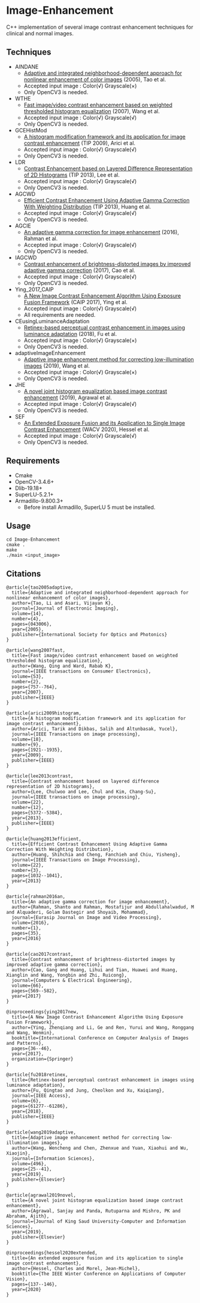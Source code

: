 # Image-Enhancement
C++ implementation of several image contrast enhancement techniques for clinical and normal images.
## Techniques
* AINDANE
  * [Adaptive and integrated neighborhood-dependent approach for nonlinear enhancement of color images](https://www.spiedigitallibrary.org/journals/Journal-of-Electronic-Imaging/volume-14/issue-4/043006/Adaptive-and-integrated-neighborhood-dependent-approach-for-nonlinear-enhancement-of/10.1117/1.2136903.short?SSO=1) (2005), Tao et al.
  * Accepted input image : Color(√) Grayscale(×)
  * Only OpenCV3 is needed.
* WTHE
  * [Fast image/video contrast enhancement based on weighted thresholded histogram equalization](https://ieeexplore.ieee.org/abstract/document/4266969/) (2007), Wang et al.
  * Accepted input image : Color(√) Grayscale(√)
  * Only OpenCV3 is needed.
* GCEHistMod
  * [A histogram modification framework and its application for image contrast enhancement](https://ieeexplore.ieee.org/abstract/document/4895264) (TIP 2009), Arici et al.
  * Accepted input image : Color(√)  Grayscale(√)
  * Only OpenCV3 is needed.
* LDR
  * [Contrast Enhancement based on Layered Difference Representation of 2D Histograms](http://mcl.korea.ac.kr/cwlee_tip2013/) (TIP 2013), Lee et al.
  * Accepted input image : Color(√)  Grayscale(√)
  * Only OpenCV3 is needed.
* AGCWD
  * [Efficient Contrast Enhancement Using Adaptive Gamma Correction With Weighting Distribution](https://ieeexplore.ieee.org/abstract/document/6336819) (TIP 2013), Huang et al.
  * Accepted input image : Color(√)  Grayscale(√)
  * Only OpenCV3 is needed.
* AGCIE
  * [An adaptive gamma correction for image enhancement](https://link.springer.com/article/10.1186%2Fs13640-016-0138-1) (2016), Rahman et al.
  * Accepted input image : Color(√)  Grayscale(√)
  * Only OpenCV3 is needed.
* IAGCWD
  * [Contrast enhancement of brightness-distorted images by improved adaptive gamma correction](https://arxiv.org/abs/1709.04427) (2017), Cao et al.
  * Accepted input image : Color(√)  Grayscale(√)
  * Only OpenCV3 is needed.
* Ying_2017_CAIP
  * [A New Image Contrast Enhancement Algorithm Using Exposure Fusion Framework](https://baidut.github.io/OpenCE/caip2017.html) (CAIP 2017), Ying et al.
  * Accepted input image : Color(√) Grayscale(√)
  * All requirements are needed.
* CEusingLuminanceAdaptation
  * [Retinex-based perceptual contrast enhancement in images using luminance adaptation](https://ieeexplore.ieee.org/stamp/stamp.jsp?arnumber=8500743) (2018), Fu et al.
  * Accepted input image : Color(√) Grayscale(×)
  * Only OpenCV3 is needed.
* adaptiveImageEnhancement
  * [Adaptive image enhancement method for correcting low-illumination images](https://www.sciencedirect.com/science/article/pii/S0020025519304104) (2019), Wang et al.
  * Accepted input image : Color(√) Grayscale(×)
  * Only OpenCV3 is needed.
* JHE
  * [A novel joint histogram equalization based image contrast enhancement](https://www.sciencedirect.com/science/article/pii/S1319157819303635) (2019), Agrawal et al.
  * Accepted input image : Color(√) Grayscale(√)
  * Only OpenCV3 is needed.
* SEF
  * [An Extended Exposure Fusion and its Application to Single Image Contrast Enhancement](http://openaccess.thecvf.com/content_WACV_2020/papers/Hessel_An_Extended_Exposure_Fusion_and_its_Application_to_Single_Image_WACV_2020_paper.pdf) (WACV 2020), Hessel et al.
  * Accepted input image : Color(√) Grayscale(√)
  * Only OpenCV3 is needed.

## Requirements
* Cmake
* OpenCV-3.4.6+
* Dlib-19.18+
* SuperLU-5.2.1+
* Armadillo-9.800.3+
  * Before install Armadillo, SuperLU 5 must be installed.
  
## Usage
```
cd Image-Enhancement
cmake .
make
./main <input_image>
```

## Citations
```
@article{tao2005adaptive,
  title={Adaptive and integrated neighborhood-dependent approach for nonlinear enhancement of color images},
  author={Tao, Li and Asari, Vijayan K},
  journal={Journal of Electronic Imaging},
  volume={14},
  number={4},
  pages={043006},
  year={2005},
  publisher={International Society for Optics and Photonics}
}

@article{wang2007fast,
  title={Fast image/video contrast enhancement based on weighted thresholded histogram equalization},
  author={Wang, Qing and Ward, Rabab K},
  journal={IEEE transactions on Consumer Electronics},
  volume={53},
  number={2},
  pages={757--764},
  year={2007},
  publisher={IEEE}
}

@article{arici2009histogram,
  title={A histogram modification framework and its application for image contrast enhancement},
  author={Arici, Tarik and Dikbas, Salih and Altunbasak, Yucel},
  journal={IEEE Transactions on image processing},
  volume={18},
  number={9},
  pages={1921--1935},
  year={2009},
  publisher={IEEE}
}

@article{lee2013contrast,
  title={Contrast enhancement based on layered difference representation of 2D histograms},
  author={Lee, Chulwoo and Lee, Chul and Kim, Chang-Su},
  journal={IEEE transactions on image processing},
  volume={22},
  number={12},
  pages={5372--5384},
  year={2013},
  publisher={IEEE}
}

@article{huang2013efficient,
  title={Efficient Contrast Enhancement Using Adaptive Gamma Correction With Weighting Distribution},
  author={Huang, Shihchia and Cheng, Fanchieh and Chiu, Yisheng},
  journal={IEEE Transactions on Image Processing},
  volume={22},
  number={3},
  pages={1032--1041},
  year={2013}
}

@article{rahman2016an,
  title={An adaptive gamma correction for image enhancement},
  author={Rahman, Shanto and Rahman, Mostafijur and Abdullahalwadud, M and Alquaderi, Golam Dastegir and Shoyaib, Mohammad},
  journal={Eurasip Journal on Image and Video Processing},
  volume={2016},
  number={1},
  pages={35},
  year={2016}
}

@article{cao2017contrast,
  title={Contrast enhancement of brightness-distorted images by improved adaptive gamma correction},
  author={Cao, Gang and Huang, Lihui and Tian, Huawei and Huang, Xianglin and Wang, Yongbin and Zhi, Ruicong},
  journal={Computers & Electrical Engineering},
  volume={66},
  pages={569--582},
  year={2017}
}

@inproceedings{ying2017new,
  title={A New Image Contrast Enhancement Algorithm Using Exposure Fusion Framework},
  author={Ying, Zhenqiang and Li, Ge and Ren, Yurui and Wang, Ronggang and Wang, Wenmin},
  booktitle={International Conference on Computer Analysis of Images and Patterns},
  pages={36--46},
  year={2017},
  organization={Springer}
}

@article{fu2018retinex,
  title={Retinex-based perceptual contrast enhancement in images using luminance adaptation},
  author={Fu, Qingtao and Jung, Cheolkon and Xu, Kaiqiang},
  journal={IEEE Access},
  volume={6},
  pages={61277--61286},
  year={2018},
  publisher={IEEE}
}

@article{wang2019adaptive,
  title={Adaptive image enhancement method for correcting low-illumination images},
  author={Wang, Wencheng and Chen, Zhenxue and Yuan, Xiaohui and Wu, Xiaojin},
  journal={Information Sciences},
  volume={496},
  pages={25--41},
  year={2019},
  publisher={Elsevier}
}

@article{agrawal2019novel,
  title={A novel joint histogram equalization based image contrast enhancement},
  author={Agrawal, Sanjay and Panda, Rutuparna and Mishro, PK and Abraham, Ajith},
  journal={Journal of King Saud University-Computer and Information Sciences},
  year={2019},
  publisher={Elsevier}
}

@inproceedings{hessel2020extended,
  title={An extended exposure fusion and its application to single image contrast enhancement},
  author={Hessel, Charles and Morel, Jean-Michel},
  booktitle={The IEEE Winter Conference on Applications of Computer Vision},
  pages={137--146},
  year={2020}
}
```

